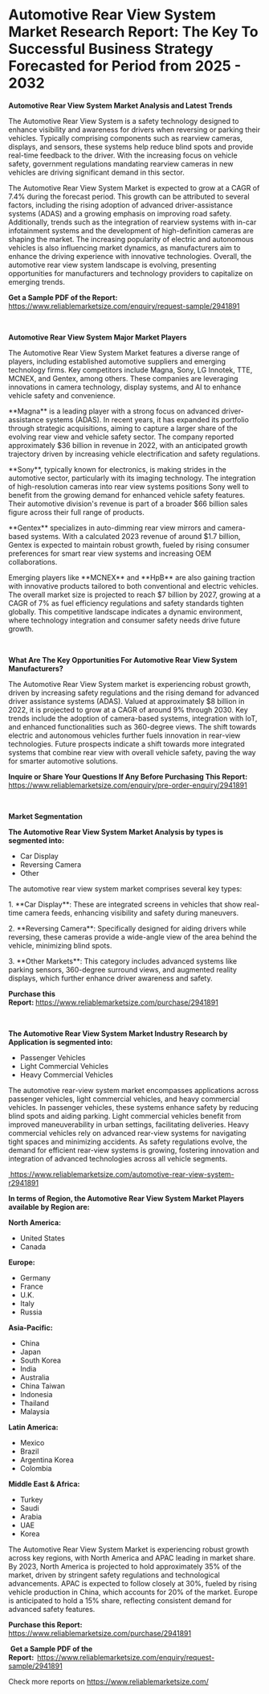 <p><h1>Automotive Rear View System Market Research Report: The Key To Successful Business Strategy Forecasted for Period from 2025 - 2032</h1></p><p><strong>Automotive Rear View System Market Analysis and Latest Trends</strong></p>
<p><p>The Automotive Rear View System is a safety technology designed to enhance visibility and awareness for drivers when reversing or parking their vehicles. Typically comprising components such as rearview cameras, displays, and sensors, these systems help reduce blind spots and provide real-time feedback to the driver. With the increasing focus on vehicle safety, government regulations mandating rearview cameras in new vehicles are driving significant demand in this sector.</p><p>The Automotive Rear View System Market is expected to grow at a CAGR of 7.4% during the forecast period. This growth can be attributed to several factors, including the rising adoption of advanced driver-assistance systems (ADAS) and a growing emphasis on improving road safety. Additionally, trends such as the integration of rearview systems with in-car infotainment systems and the development of high-definition cameras are shaping the market. The increasing popularity of electric and autonomous vehicles is also influencing market dynamics, as manufacturers aim to enhance the driving experience with innovative technologies. Overall, the automotive rear view system landscape is evolving, presenting opportunities for manufacturers and technology providers to capitalize on emerging trends.</p></p>
<p><strong>Get a Sample PDF of the Report:&nbsp;</strong> <a href="https://www.reliablemarketsize.com/enquiry/request-sample/2941891?utm_campaign=2520&utm_medium=2&utm_source=Github&utm_content=ia&utm_term=15032025&utm_id=automotive-rear-view-system">https://www.reliablemarketsize.com/enquiry/request-sample/2941891</a></p>
<p>&nbsp;</p>
<p><strong>Automotive Rear View System Major Market Players</strong></p>
<p><p>The Automotive Rear View System Market features a diverse range of players, including established automotive suppliers and emerging technology firms. Key competitors include Magna, Sony, LG Innotek, TTE, MCNEX, and Gentex, among others. These companies are leveraging innovations in camera technology, display systems, and AI to enhance vehicle safety and convenience.</p><p>**Magna** is a leading player with a strong focus on advanced driver-assistance systems (ADAS). In recent years, it has expanded its portfolio through strategic acquisitions, aiming to capture a larger share of the evolving rear view and vehicle safety sector. The company reported approximately $36 billion in revenue in 2022, with an anticipated growth trajectory driven by increasing vehicle electrification and safety regulations.</p><p>**Sony**, typically known for electronics, is making strides in the automotive sector, particularly with its imaging technology. The integration of high-resolution cameras into rear view systems positions Sony well to benefit from the growing demand for enhanced vehicle safety features. Their automotive division's revenue is part of a broader $66 billion sales figure across their full range of products.</p><p>**Gentex** specializes in auto-dimming rear view mirrors and camera-based systems. With a calculated 2023 revenue of around $1.7 billion, Gentex is expected to maintain robust growth, fueled by rising consumer preferences for smart rear view systems and increasing OEM collaborations.</p><p>Emerging players like **MCNEX** and **HpB** are also gaining traction with innovative products tailored to both conventional and electric vehicles. The overall market size is projected to reach $7 billion by 2027, growing at a CAGR of 7% as fuel efficiency regulations and safety standards tighten globally. This competitive landscape indicates a dynamic environment, where technology integration and consumer safety needs drive future growth.</p></p>
<p>&nbsp;</p>
<p><strong>What Are The Key Opportunities For Automotive Rear View System Manufacturers?</strong></p>
<p><p>The Automotive Rear View System market is experiencing robust growth, driven by increasing safety regulations and the rising demand for advanced driver assistance systems (ADAS). Valued at approximately $8 billion in 2022, it is projected to grow at a CAGR of around 9% through 2030. Key trends include the adoption of camera-based systems, integration with IoT, and enhanced functionalities such as 360-degree views. The shift towards electric and autonomous vehicles further fuels innovation in rear-view technologies. Future prospects indicate a shift towards more integrated systems that combine rear view with overall vehicle safety, paving the way for smarter automotive solutions.</p></p>
<p><strong>Inquire or Share Your Questions If Any Before Purchasing This Report:</strong> <a href="https://www.reliablemarketsize.com/enquiry/pre-order-enquiry/2941891?utm_campaign=2520&utm_medium=2&utm_source=Github&utm_content=ia&utm_term=15032025&utm_id=automotive-rear-view-system">https://www.reliablemarketsize.com/enquiry/pre-order-enquiry/2941891</a></p>
<p>&nbsp;</p>
<p><strong>Market Segmentation</strong></p>
<p><strong>The Automotive Rear View System Market Analysis by types is segmented into:</strong></p>
<p><ul><li>Car Display</li><li>Reversing Camera</li><li>Other</li></ul></p>
<p><p>The automotive rear view system market comprises several key types: </p><p>1. **Car Display**: These are integrated screens in vehicles that show real-time camera feeds, enhancing visibility and safety during maneuvers.</p><p>2. **Reversing Camera**: Specifically designed for aiding drivers while reversing, these cameras provide a wide-angle view of the area behind the vehicle, minimizing blind spots.</p><p>3. **Other Markets**: This category includes advanced systems like parking sensors, 360-degree surround views, and augmented reality displays, which further enhance driver awareness and safety.</p></p>
<p><strong>Purchase this Report:&nbsp;</strong><a href="https://www.reliablemarketsize.com/purchase/2941891?utm_campaign=2520&utm_medium=2&utm_source=Github&utm_content=ia&utm_term=15032025&utm_id=automotive-rear-view-system">https://www.reliablemarketsize.com/purchase/2941891</a></p>
<p>&nbsp;</p>
<p><strong>The Automotive Rear View System Market Industry Research by Application is segmented into:</strong></p>
<p><ul><li>Passenger Vehicles</li><li>Light Commercial Vehicles</li><li>Heavy Commercial Vehicles</li></ul></p>
<p><p>The automotive rear-view system market encompasses applications across passenger vehicles, light commercial vehicles, and heavy commercial vehicles. In passenger vehicles, these systems enhance safety by reducing blind spots and aiding parking. Light commercial vehicles benefit from improved maneuverability in urban settings, facilitating deliveries. Heavy commercial vehicles rely on advanced rear-view systems for navigating tight spaces and minimizing accidents. As safety regulations evolve, the demand for efficient rear-view systems is growing, fostering innovation and integration of advanced technologies across all vehicle segments.</p></p>
<p><a href="https://www.reliablemarketsize.com/automotive-rear-view-system-r2941891?utm_campaign=2520&utm_medium=2&utm_source=Github&utm_content=ia&utm_term=15032025&utm_id=automotive-rear-view-system">&nbsp;https://www.reliablemarketsize.com/automotive-rear-view-system-r2941891</a></p>
<p><strong>In terms of Region, the Automotive Rear View System Market Players available by Region are:</strong></p>
<p>
    <p> <strong> North America: </strong>
        <ul>
            <li>United States</li>
            <li>Canada</li>
        </ul>
        </p> 
    <p> <strong> Europe: </strong>
        <ul>
            <li>Germany</li>
            <li>France</li>
            <li>U.K.</li>
            <li>Italy</li>
            <li>Russia</li>
        </ul>
        </p> 
    <p> <strong> Asia-Pacific: </strong>
        <ul>
            <li>China</li>
            <li>Japan</li>
            <li>South Korea</li>
            <li>India</li>
            <li>Australia</li>
            <li>China Taiwan</li>
            <li>Indonesia</li>
            <li>Thailand</li>
            <li>Malaysia</li>
        </ul>
        </p> 
    <p> <strong> Latin America: </strong>
        <ul>
            <li>Mexico</li>
            <li>Brazil</li>
            <li>Argentina Korea</li>
            <li>Colombia</li>
        </ul>
        </p> 
    <p> <strong> Middle East & Africa: </strong>
        <ul>
            <li>Turkey</li>
            <li>Saudi</li>
            <li>Arabia</li>
            <li>UAE</li>
            <li>Korea</li>
        </ul>
    </p>
    </p>
<p><p>The Automotive Rear View System Market is experiencing robust growth across key regions, with North America and APAC leading in market share. By 2023, North America is projected to hold approximately 35% of the market, driven by stringent safety regulations and technological advancements. APAC is expected to follow closely at 30%, fueled by rising vehicle production in China, which accounts for 20% of the market. Europe is anticipated to hold a 15% share, reflecting consistent demand for advanced safety features.</p></p>
<p><strong>Purchase this Report: </strong><a href="https://www.reliablemarketsize.com/purchase/2941891?utm_campaign=2520&utm_medium=2&utm_source=Github&utm_content=ia&utm_term=15032025&utm_id=automotive-rear-view-system">https://www.reliablemarketsize.com/purchase/2941891</a></p>
<p>&nbsp;<strong>Get a Sample PDF of the Report:&nbsp;&nbsp;</strong><a href="https://www.reliablemarketsize.com/enquiry/request-sample/2941891?utm_campaign=2520&utm_medium=2&utm_source=Github&utm_content=ia&utm_term=15032025&utm_id=automotive-rear-view-system">https://www.reliablemarketsize.com/enquiry/request-sample/2941891</a></p>
<p><strong></strong></p>
<p>Check more reports on <a href="https://www.reliablemarketsize.com/?utm_campaign=2520&utm_medium=2&utm_source=Github&utm_content=ia&utm_term=15032025&utm_id=automotive-rear-view-system">https://www.reliablemarketsize.com/</a></p>